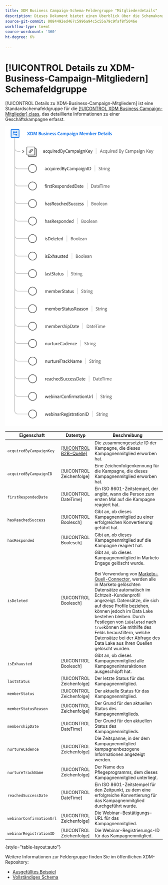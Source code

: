 ```yaml
---
title: XDM Business Campaign-Schema-Feldergruppe "Mitgliederdetails"
description: Dieses Dokument bietet einen Überblick über die Schemakonzerne XDM Business Campaign Member Details .
source-git-commit: 0084492ed467c5996a94c5c55a79c9faf8f5046e
workflow-type: tm+mt
source-wordcount: '360'
ht-degree: 6%

---
```


# [!UICONTROL Details zu XDM-Business-Campaign-Mitgliedern] Schemafeldgruppe

[!UICONTROL Details zu XDM-Business-Campaign-Mitgliedern] ist eine Standardschemafeldgruppe für die [[!UICONTROL XDM Business Campaign-Mitglieder] class](../../classes/b2b/business-campaign-members.md), das detaillierte Informationen zu einer Geschäftskampagne erfasst.

![Die Struktur der Feldergruppe &quot;XDM Business Campaign Member Details&quot;, wie sie in der Benutzeroberfläche angezeigt wird](../../images/field-groups/b2b/business-campaign-member-details.png)

| Eigenschaft | Datentyp | Beschreibung |
| --- | --- | --- |
| `acquiredByCampaignKey` | [[!UICONTROL B2B-Quelle]](../../data-types/b2b-source.md) | Die zusammengesetzte ID der Kampagne, die dieses Kampagnenmitglied erworben hat. |
| `acquiredByCampaignID` | [!UICONTROL Zeichenfolge] | Eine Zeichenfolgenkennung für die Kampagne, die dieses Kampagnenmitglied erworben hat. |
| `firstRespondedDate` | [!UICONTROL DateTime] | Ein ISO 8601-Zeitstempel, der angibt, wann die Person zum ersten Mal auf die Kampagne reagiert hat. |
| `hasReachedSuccess` | [!UICONTROL Boolesch] | Gibt an, ob dieses Kampagnenmitglied zu einer erfolgreichen Konvertierung geführt hat. |
| `hasResponded` | [!UICONTROL Boolesch] | Gibt an, ob dieses Kampagnenmitglied auf die Kampagne reagiert hat. |
| `isDeleted` | [!UICONTROL Boolesch] | Gibt an, ob dieses Kampagnenmitglied in Marketo Engage gelöscht wurde.<br><br>Bei Verwendung von [Marketo-Quell-Connector](../../../sources/connectors/adobe-applications/marketo/marketo.md), werden alle in Marketo gelöschten Datensätze automatisch im Echtzeit-Kundenprofil angezeigt. Datensätze, die sich auf diese Profile beziehen, können jedoch im Data Lake bestehen bleiben. Durch Festlegen von `isDeleted` nach `true`können Sie mithilfe des Felds herausfiltern, welche Datensätze bei der Abfrage des Data Lake aus Ihren Quellen gelöscht wurden. |
| `isExhausted` | [!UICONTROL Boolesch] | Gibt an, ob dieses Kampagnenmitglied alle Kampagneninteraktionen ausgeschöpft hat. |
| `lastStatus` | [!UICONTROL Zeichenfolge] | Der letzte Status für das Kampagnenmitglied. |
| `memberStatus` | [!UICONTROL Zeichenfolge] | Der aktuelle Status für das Kampagnenmitglied. |
| `memberStatusReason` | [!UICONTROL Zeichenfolge] | Der Grund für den aktuellen Status des Kampagnenmitglieds. |
| `membershipDate` | [!UICONTROL DateTime] | Der Grund für den aktuellen Status des Kampagnenmitglieds. |
| `nurtureCadence` | [!UICONTROL Zeichenfolge] | Die Zeitspanne, in der dem Kampagnenmitglied kampagnenbezogene Informationen angezeigt werden. |
| `nurtureTrackName` | [!UICONTROL Zeichenfolge] | Der Name des Pflegeprogramms, dem dieses Kampagnenmitglied unterliegt. |
| `reachedSuccessDate` | [!UICONTROL DateTime] | Ein ISO 8601-Zeitstempel für den Zeitpunkt, zu dem eine erfolgreiche Konvertierung für das Kampagnenmitglied durchgeführt wurde. |
| `webinarConfirmationUrl` | [!UICONTROL Zeichenfolge] | Die Webinar-Bestätigungs-URL für das Kampagnenmitglied. |
| `webinarRegistrationID` | [!UICONTROL Zeichenfolge] | Die Webinar-Registrierungs-ID für das Kampagnenmitglied. |

{style=&quot;table-layout:auto&quot;}

Weitere Informationen zur Feldergruppe finden Sie im öffentlichen XDM-Repository:

* [Ausgefülltes Beispiel](https://github.com/adobe/xdm/blob/master/components/fieldgroups/campaign-member/campaign-member-details.example.1.json)
* [Vollständiges Schema](https://github.com/adobe/xdm/blob/master/components/fieldgroups/campaign-member/campaign-member-details.schema.json)
